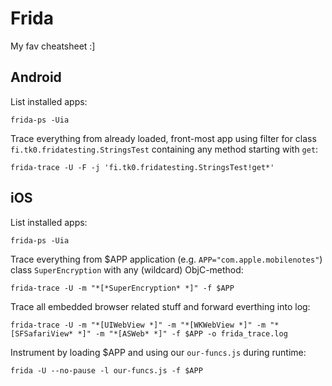 # Frida
My fav cheatsheet :]

## Android
List installed apps:
```
frida-ps -Uia
```

Trace everything from already loaded, front-most app using filter for class `fi.tk0.fridatesting.StringsTest` containing any method starting with `get`:
```
frida-trace -U -F -j 'fi.tk0.fridatesting.StringsTest!get*'
```

## iOS
List installed apps:
```
frida-ps -Uia
```

Trace everything from $APP application (e.g. `APP="com.apple.mobilenotes"`) class `SuperEncryption` with any (wildcard) ObjC-method:
```
frida-trace -U -m "*[*SuperEncryption* *]" -f $APP
```

Trace all embedded browser related stuff and forward everthing into log:
```
frida-trace -U -m "*[UIWebView *]" -m "*[WKWebView *]" -m "*[SFSafariView* *]" -m "*[ASWeb* *]" -f $APP -o frida_trace.log
```

Instrument by loading $APP and using our `our-funcs.js` during runtime:
```
frida -U --no-pause -l our-funcs.js -f $APP
```
